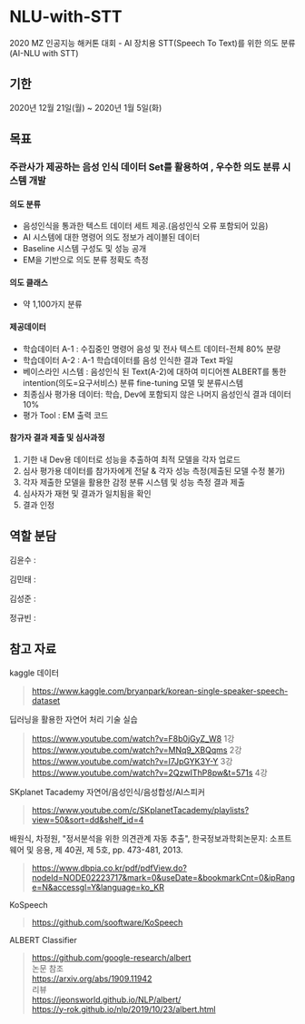 # NLU-with-STT
2020 MZ 인공지능 해커톤 대회 - AI 장치용 STT(Speech To Text)를 위한 의도 분류 (AI-NLU with STT)

## 기한
2020년 12월 21일(월) ~ 2020년 1월 5일(화)

## 목표

### 주관사가 제공하는 음성 인식 데이터 Set를 활용하여 , 우수한 의도 분류 시스템 개발

#### 의도 분류
+ 음성인식을 통과한 텍스트 데이터 세트 제공.(음성인식 오류 포함되어 있음)
+ AI 시스템에 대한 명령어 의도 정보가 레이블된 데이터
+ Baseline 시스템 구성도 및 성능 공개
+ EM을 기반으로 의도 분류 정확도 측정

#### 의도 클래스
+ 약 1,100가지 분류 

#### 제공데이터
+ 학습데이터 A-1 : 수집중인 명령어 음성 및 전사 텍스트 데이터-전체 80% 분량
+ 학습데이터 A-2 : A-1 학습데이터를 음성 인식한 결과 Text 파일
+ 베이스라인 시스템 : 음성인식 된 Text(A-2)에 대하여 미디어젠 ALBERT를 통한 intention(의도=요구서비스) 분류 fine-tuning 모델 및 분류시스템
+ 최종심사 평가용 데이터: 학습, Dev에 포함되지 않은 나머지 음성인식 결과 데이터 10%
+ 평가 Tool : EM 출력 코드

#### 참가자 결과 제출 및 심사과정
1. 기한 내 Dev용 데이터로 성능을 추출하여 최적 모델을 각자 업로드
2. 심사 평가용 데이터를 참가자에게 전달 & 각자 성능 측정(제출된 모델 수정 불가)
3. 각자 제출한 모델을 활용한 감정 분류 시스템 및 성능 측정 결과 제출
4. 심사자가 재현 및 결과가 일치됨을 확인
5. 결과 인정

## 역할 분담
김윤수 :

김민태 :

김성준 :

정규빈 :

## 참고 자료
kaggle 데이터
> https://www.kaggle.com/bryanpark/korean-single-speaker-speech-dataset

딥러닝을 활용한 자연어 처리 기술 실습
> https://www.youtube.com/watch?v=F8b0jGyZ_W8 1강    
> https://www.youtube.com/watch?v=MNq9_XBQqms 2강    
> https://www.youtube.com/watch?v=I7JpGYK3Y-Y 3강    
> https://www.youtube.com/watch?v=2QzwIThP8pw&t=571s 4강

SKplanet Tacademy 자연어/음성인식/음성합성/AI스피커
> https://www.youtube.com/c/SKplanetTacademy/playlists?view=50&sort=dd&shelf_id=4

배원식, 차정원, "정서분석을 위한 의견관계 자동 추출", 한국정보과학회논문지: 소프트웨어 및 응용, 제 40권, 제 5호, pp. 473-481, 2013.
> https://www.dbpia.co.kr/pdf/pdfView.do?nodeId=NODE02223717&mark=0&useDate=&bookmarkCnt=0&ipRange=N&accessgl=Y&language=ko_KR

KoSpeech
> https://github.com/sooftware/KoSpeech

ALBERT Classifier
> https://github.com/google-research/albert    
논문 참조    
> https://arxiv.org/abs/1909.11942    
리뷰    
> https://jeonsworld.github.io/NLP/albert/    
> https://y-rok.github.io/nlp/2019/10/23/albert.html
